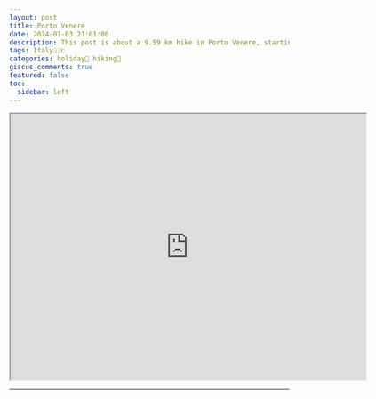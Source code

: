 ```yaml
---
layout: post
title: Porto Venere
date: 2024-01-03 21:01:00
description: This post is about a 9.59 km hike in Porto Venere, starting in the center of the Porto Venere town to the town Campiglia.
tags: Italy🇮🇹
categories: holiday🌴 hiking🥾
giscus_comments: true
featured: false
toc:
  sidebar: left
---
```


<iframe src="https://www.google.com/maps/d/u/0/embed?mid=1qCA5Iztgf9eoZwuXiuVXK4Xh8KsoY9s&ehbc=2E312F&noprof=1" width="640" height="480"></iframe>

---


